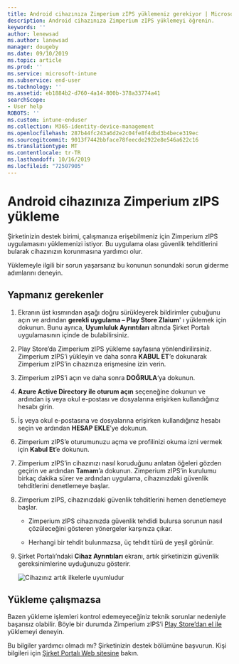 ```yaml
---
title: Android cihazınıza Zimperium zIPS yüklemeniz gerekiyor | Microsoft Docs
description: Android cihazınıza Zimperium zIPS yüklemeyi öğrenin.
keywords: ''
author: lenewsad
ms.author: lanewsad
manager: dougeby
ms.date: 09/10/2019
ms.topic: article
ms.prod: ''
ms.service: microsoft-intune
ms.subservice: end-user
ms.technology: ''
ms.assetid: eb1884b2-d760-4a14-800b-378a33774a41
searchScope:
- User help
ROBOTS: ''
ms.custom: intune-enduser
ms.collection: M365-identity-device-management
ms.openlocfilehash: 287b44fc243a6d2e2c04fe8f4dbd3b4bece319ec
ms.sourcegitcommit: 9013f7442bbface78feecde2922e8e546a622c16
ms.translationtype: MT
ms.contentlocale: tr-TR
ms.lasthandoff: 10/16/2019
ms.locfileid: "72507905"
---
```

# <a name="install-zimperium-zips-on-your-android-device"></a>Android cihazınıza Zimperium zIPS yükleme

Şirketinizin destek birimi, çalışmanıza erişebilmeniz için Zimperium zIPS uygulamasını yüklemenizi istiyor. Bu uygulama olası güvenlik tehditlerini bularak cihazınızın korunmasına yardımcı olur.

Yüklemeyle ilgili bir sorun yaşarsanız bu konunun sonundaki sorun giderme adımlarını deneyin.

## <a name="what-you-need-to-do"></a>Yapmanız gerekenler

1. Ekranın üst kısmından aşağı doğru sürükleyerek bildirimler çubuğunu açın ve ardından **gerekli uygulama – Play Store Zlaium**' ı yüklemek için dokunun. Bunu ayrıca, __Uyumluluk Ayrıntıları__ altında Şirket Portalı uygulamasının içinde de bulabilirsiniz.

2. Play Store’da Zimperium zIPS yükleme sayfasına yönlendirilirsiniz. Zimperium zIPS’i yükleyin ve daha sonra **KABUL ET**’e dokunarak Zimperium zIPS’in cihazınıza erişmesine izin verin.

3. Zimperium zIPS’i açın ve daha sonra **DOĞRULA**‘ya dokunun.

4. **Azure Active Directory ile oturum açın** seçeneğine dokunun ve ardından iş veya okul e-postası ve dosyalarına erişirken kullandığınız hesabı girin.

5. İş veya okul e-postasına ve dosyalarına erişirken kullandığınız hesabı seçin ve ardından **HESAP EKLE**’ye dokunun.

6. Zimperium zIPS’e oturumunuzu açma ve profilinizi okuma izni vermek için **Kabul Et**’e dokunun.

7. Zimperium zIPS’in cihazınızı nasıl koruduğunu anlatan öğeleri gözden geçirin ve ardından **Tamam**’a dokunun. Zimperium zIPS’in kurulumu birkaç dakika sürer ve ardından uygulama, cihazınızdaki güvenlik tehditlerini denetlemeye başlar.

8. Zimperium zIPS, cihazınızdaki güvenlik tehditlerini hemen denetlemeye başlar.

   * Zimperium zIPS cihazınızda güvenlik tehdidi bulursa sorunun nasıl çözüleceğini gösteren yönergeler karşınıza çıkar.

   * Herhangi bir tehdit bulunmazsa, üç tehdit türü de yeşil görünür.

11. Şirket Portalı’ndaki **Cihaz Ayrıntıları** ekranı, artık şirketinizin güvenlik gereksinimlerine uyduğunuzu gösterir.

    ![Cihazınız artık ilkelerle uyumludur](./media/mtd-device-now-compliant-android.png)

## <a name="if-the-installation-doesnt-work"></a>Yükleme çalışmazsa

Bazen yükleme işlemleri kontrol edemeyeceğiniz teknik sorunlar nedeniyle başarısız olabilir. Böyle bir durumda Zimperium zIPS’i [Play Store’dan el ile](https://play.google.com/store/apps/details?id=com.zimperium.zips) yüklemeyi deneyin.

Bu bilgiler yardımcı olmadı mı? Şirketinizin destek bölümüne başvurun. Kişi bilgileri için [Şirket Portalı Web sitesine](https://go.microsoft.com/fwlink/?linkid=2010980) bakın.
